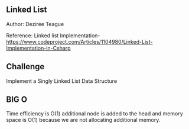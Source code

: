 ## Linked List

Author: Deziree Teague

Reference: Linked list Implementation- https://www.codeproject.com/Articles/1104980/Linked-List-Implementation-in-Csharp

## Challenge

Implement a Singly Linked List Data Structure

## BIG O

Time efficiency is O(1) additional node is added to the head and memory space is O(1) because we are not allocating additional memory.    


